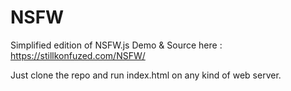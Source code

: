 # NSFW
Simplified edition of NSFW.js
Demo & Source here : https://stillkonfuzed.com/NSFW/


Just clone the repo and run index.html on any kind of web server.
